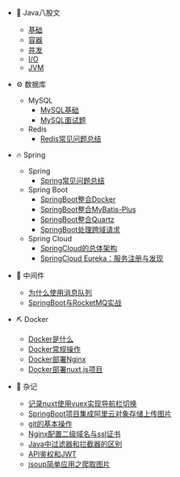 <!-- * 💻 计算机基础
  * [计算机网络](./docs/cs/计算机网络.md) -->
* 🍵 Java八股文
  * [基础](./docs/Java/Java基础八股文.md)
  * [容器](./docs/Java/Java容器八股文.md)
  * [并发](./docs/Java/Java并发八股文.md)
  * [I/O](./docs/Java/JavaIO八股文.md)
  * [JVM](./docs/Java/JavaJvm八股文.md)

* ⚙️ 数据库
  * MySQL
    * [MySQL基础](./docs/Mysql/MySQL基础.md)
    * [MySQL面试题](./docs/Mysql/MySQL概论面试题.md)
  * Redis
    * [Redis常见问题总结](./doc/../docs/Redis/Redis常见问题总结.md)

* 🔥 Spring
  * Spring
    * [Spring常见问题总结](./docs/Spring/Spring常见问题总结.md)
  * Spring Boot
    * [SpringBoot整合Docker](./docs/SpringBoot/SpringBoot整合Docker.md)
    * [SpringBoot整合MyBatis-Plus](./docs/SpringBoot/SpringBoot整合MyBatis-Plus.md)
    * [SpringBoot整合Quartz](./docs/SpringBoot/SpringBoot整合Quartz.md)
    * [SpringBoot处理跨域请求](./docs/SpringBoot/SpringBoot处理跨域请求.md)
  * Spring Cloud
    * [SpringCloud的总体架构](./docs/SpringCloud/SpringCloud总体架构.md)
    * [SpringCloud Eureka：服务注册与发现](./docs/SpringCloud/SpringCloud_Eureka：服务注册与发现.md)
    
* 🧲 中间件
  * [为什么使用消息队列](./docs/中间件/为什么使用消息队列.md)
  * [SpringBoot与RocketMQ实战](./docs/中间件/SpringBoot与RocketMQ实战.md)

* ⛏️ Docker
  * [Docker是什么](./docs/Docker/什么是Docker.md)
  * [Docker常规操作](./docs/Docker/Docker常规操作.md)
  * [Docker部署Nginx](./docs/Docker/Docker部署Nginx.md)
  * [Docker部署nuxt.js项目](docs/Docker/Docker部署nuxt.js项目.md)

* 🤡 杂记
  <!-- * 消息推送平台 austin
    * [环境搭建](./docs/杂记/austin项目学习/环境搭建.md) -->
  * [记录nuxt使用vuex实现导航栏切换](./docs/杂记/nuxt.js项目使用vuex实现导航栏切换.md)
  * [SpringBoot项目集成阿里云对象存储上传图片](./docs/杂记/SpringBoot项目集成阿里云对象存储上传图片.md)
  * [git的基本操作](./docs/杂记/git基本操作.md)
  * [Nginx配置二级域名与ssl证书](./docs/杂记/Nginx配置二级域名与https.md)
  * [Java中过滤器和拦截器的区别](./docs/杂记/Java中过滤器和拦截器的区别.md)
  * [API鉴权和JWT](./docs/杂记/JWT_Api鉴权.md)
  * [jsoup简单应用之爬取图片](./docs/杂记/jsoup简单应用之爬取图片.md)



